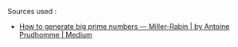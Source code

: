 Sources used :
 - [How to generate big prime numbers — Miller-Rabin | by Antoine Prudhomme | Medium](https://medium.com/@prudywsh/how-to-generate-big-prime-numbers-miller-rabin-49e6e6af32fb)


